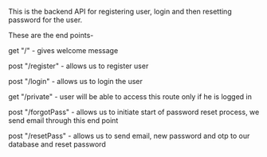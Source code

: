 This is the backend API for registering user, login and then resetting password for the user.

These are the end points-

get "/" - gives welcome message

post "/register" - allows us to register user

post "/login" - allows us to login the user

get "/private" - user will be able to access this route only if he is logged in

post "/forgotPass" - allows us to initiate start of password reset process, we send email through this end point

post "/resetPass" - allows us to send email, new password and otp to our database and reset password
